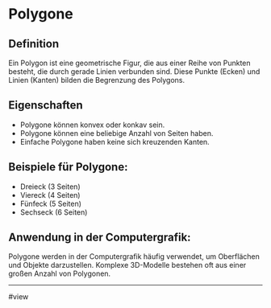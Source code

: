 
# Polygone

## Definition
Ein Polygon ist eine geometrische Figur, die aus einer Reihe von Punkten besteht, die durch gerade Linien verbunden sind. Diese Punkte (Ecken) und Linien (Kanten) bilden die Begrenzung des Polygons.

## Eigenschaften
- Polygone können konvex oder konkav sein.
- Polygone können eine beliebige Anzahl von Seiten haben.
- Einfache Polygone haben keine sich kreuzenden Kanten.
  
## Beispiele für Polygone:
- Dreieck (3 Seiten)
- Viereck (4 Seiten)
- Fünfeck (5 Seiten)
- Sechseck (6 Seiten)

## Anwendung in der Computergrafik:
Polygone werden in der Computergrafik häufig verwendet, um Oberflächen und Objekte darzustellen. Komplexe 3D-Modelle bestehen oft aus einer großen Anzahl von Polygonen.

---

#view
